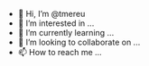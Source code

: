 - 👋 Hi, I’m @tmereu
- 👀 I’m interested in ...
- 🌱 I’m currently learning ...
- 💞️ I’m looking to collaborate on ...
- 📫 How to reach me ...

<!---
tmereu/tmereu is a ✨ special ✨ repository because its `README.md` (this file) appears on your GitHub profile.
You can click the Preview link to take a look at your changes.
--->
